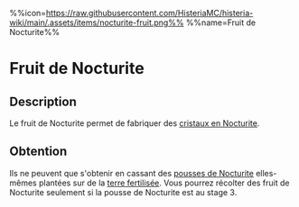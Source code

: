 %%icon=https://raw.githubusercontent.com/HisteriaMC/histeria-wiki/main/.assets/items/nocturite-fruit.png%%
%%name=Fruit de Nocturite%%

# Fruit de Nocturite

## Description
Le fruit de Nocturite permet de fabriquer des [cristaux en Nocturite](https://histeria.fr/wiki/blocs/nocturite-crystal).

## Obtention
Ils ne peuvent que s'obtenir en cassant des [pousses de Nocturite](https://histeria.fr/wiki/items/nocturite-seed) elles-mêmes plantées sur de la [terre fertilisée](https://histeria.fr/wiki/blocs/fertilized-dirt).
 Vous pourrez récolter des fruit de Nocturite seulement si la pousse de Nocturite est au stage 3.